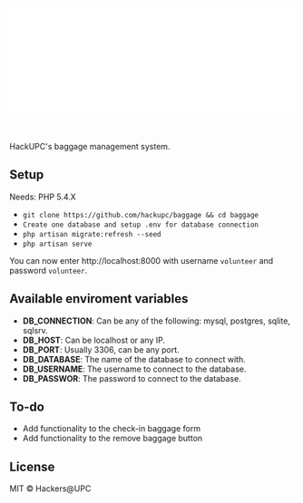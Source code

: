 <br>
<p align="center">
  <img alt="HackUPC Fall 2017" src="https://github.com/hackupc/frontend/raw/master/src/images/hackupc-header.png" width="620"/>
</p>
<br>


HackUPC's baggage management system.

## Setup

Needs: PHP 5.4.X

- `git clone https://github.com/hackupc/baggage && cd baggage`
- `Create one database and setup .env for database connection`
- `php artisan migrate:refresh --seed`
- `php artisan serve`

You can now enter http://localhost:8000 with username `volunteer` and password `volunteer`.

## Available enviroment variables

- **DB_CONNECTION**: Can be any of the following: mysql, postgres, sqlite, sqlsrv.
- **DB_HOST**: Can be localhost or any IP.
- **DB_PORT**: Usually 3306, can be any port.
- **DB_DATABASE**:  The name of the database to connect with.
- **DB_USERNAME**: The username to connect to the database.
- **DB_PASSWOR**: The password to connect to the database.

## To-do

- Add functionality to the check-in baggage form
- Add functionality to the remove baggage button

## License

MIT © Hackers@UPC
